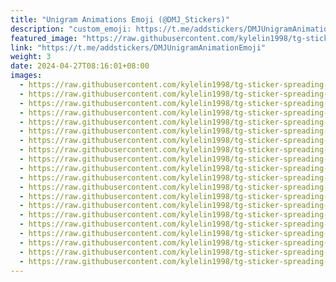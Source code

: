 ```yaml
---
title: "Unigram Animations Emoji (@DMJ_Stickers)"
description: "custom_emoji: https://t.me/addstickers/DMJUnigramAnimationEmoji"
featured_image: "https://raw.githubusercontent.com/kylelin1998/tg-sticker-spreading-worldwide-images/main/img/21545518-8bf6-4c6b-9acf-4d4f63c2ed9f.jpg"
link: "https://t.me/addstickers/DMJUnigramAnimationEmoji"
weight: 3
date: 2024-04-27T08:16:01+08:00
images:
  - https://raw.githubusercontent.com/kylelin1998/tg-sticker-spreading-worldwide-images/main/img/21545518-8bf6-4c6b-9acf-4d4f63c2ed9f.jpg
  - https://raw.githubusercontent.com/kylelin1998/tg-sticker-spreading-worldwide-images/main/img/f68f411f-2361-4a51-a29d-f3b4ba1f1110.jpg
  - https://raw.githubusercontent.com/kylelin1998/tg-sticker-spreading-worldwide-images/main/img/0260c532-1858-452c-9fad-e533c4f1aeab.jpg
  - https://raw.githubusercontent.com/kylelin1998/tg-sticker-spreading-worldwide-images/main/img/e7b58ec5-3649-4193-bbbf-2f7a3ca59bb2.jpg
  - https://raw.githubusercontent.com/kylelin1998/tg-sticker-spreading-worldwide-images/main/img/ba1a02e2-1564-4c51-92cb-a2eb75d96bb6.jpg
  - https://raw.githubusercontent.com/kylelin1998/tg-sticker-spreading-worldwide-images/main/img/57fd3d26-53b3-4746-b8ae-a592dac659e8.jpg
  - https://raw.githubusercontent.com/kylelin1998/tg-sticker-spreading-worldwide-images/main/img/7ac5ceba-947e-4ffa-8a53-2ae1ee712bbe.jpg
  - https://raw.githubusercontent.com/kylelin1998/tg-sticker-spreading-worldwide-images/main/img/5f714d55-bdfc-4019-a3bf-11f30e88de48.jpg
  - https://raw.githubusercontent.com/kylelin1998/tg-sticker-spreading-worldwide-images/main/img/d7b8d562-9111-4108-8217-c4f94856138d.jpg
  - https://raw.githubusercontent.com/kylelin1998/tg-sticker-spreading-worldwide-images/main/img/b940f56b-57a0-400c-9128-44837322df40.jpg
  - https://raw.githubusercontent.com/kylelin1998/tg-sticker-spreading-worldwide-images/main/img/a05dc023-a87c-4021-bb8c-d3957cfa8668.jpg
  - https://raw.githubusercontent.com/kylelin1998/tg-sticker-spreading-worldwide-images/main/img/609289df-36ac-4571-a31e-82bba3720418.jpg
  - https://raw.githubusercontent.com/kylelin1998/tg-sticker-spreading-worldwide-images/main/img/3f0026c6-cd33-4a01-9295-b75cc1c1f529.jpg
  - https://raw.githubusercontent.com/kylelin1998/tg-sticker-spreading-worldwide-images/main/img/9842ae14-2017-4389-a585-3afc45dd4a0c.jpg
  - https://raw.githubusercontent.com/kylelin1998/tg-sticker-spreading-worldwide-images/main/img/ccdffb50-10f0-4373-a5b7-b5dd0a731ae5.jpg
  - https://raw.githubusercontent.com/kylelin1998/tg-sticker-spreading-worldwide-images/main/img/611671e0-187a-4a3e-9fd0-f4caf5395586.jpg
  - https://raw.githubusercontent.com/kylelin1998/tg-sticker-spreading-worldwide-images/main/img/93686e88-f8db-4d52-ae3b-89fc7f36e790.jpg
  - https://raw.githubusercontent.com/kylelin1998/tg-sticker-spreading-worldwide-images/main/img/7eb4753b-69da-4f16-bfb3-b46169faba10.jpg
  - https://raw.githubusercontent.com/kylelin1998/tg-sticker-spreading-worldwide-images/main/img/3ac34d93-ebab-41ea-b55d-f98a2b0da0fc.jpg
  - https://raw.githubusercontent.com/kylelin1998/tg-sticker-spreading-worldwide-images/main/img/2e8ea361-f984-4481-bf9c-0a0547e69a48.jpg
---
```

